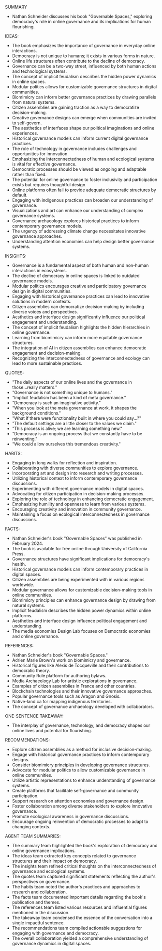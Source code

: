 SUMMARY
- Nathan Schneider discusses his book "Governable Spaces," exploring democracy's role in online governance and its implications for human flourishing.

IDEAS:
- The book emphasizes the importance of governance in everyday online interactions.
- Democracy is not unique to humans; it exists in various forms in nature.
- Online life structures often contribute to the decline of democracy.
- Governance can be a two-way street, influenced by both human actions and technological systems.
- The concept of implicit feudalism describes the hidden power dynamics in online spaces.
- Modular politics allows for customizable governance structures in digital communities.
- Biomimicry can inform better governance practices by drawing parallels from natural systems.
- Citizen assemblies are gaining traction as a way to democratize decision-making.
- Creative governance designs can emerge when communities are invited to self-govern.
- The aesthetics of interfaces shape our political imaginations and online experiences.
- Historical governance models can inform current digital governance practices.
- The role of technology in governance includes challenges and opportunities for innovation.
- Emphasizing the interconnectedness of human and ecological systems is vital for effective governance.
- Democratic processes should be viewed as ongoing and adaptable rather than fixed.
- The potential for online governance to foster inclusivity and participation exists but requires thoughtful design.
- Online platforms often fail to provide adequate democratic structures by default.
- Engaging with indigenous practices can broaden our understanding of governance.
- Visualizations and art can enhance our understanding of complex governance systems.
- Governance archaeology explores historical practices to inform contemporary governance models.
- The urgency of addressing climate change necessitates innovative governance approaches.
- Understanding attention economies can help design better governance systems.

INSIGHTS:
- Governance is a fundamental aspect of both human and non-human interactions in ecosystems.
- The decline of democracy in online spaces is linked to outdated governance models.
- Modular politics encourages creative and participatory governance design in digital communities.
- Engaging with historical governance practices can lead to innovative solutions in modern contexts.
- Citizen assemblies can democratize decision-making by including diverse voices and perspectives.
- Aesthetics and interface design significantly influence our political engagement and understanding.
- The concept of implicit feudalism highlights the hidden hierarchies in online governance.
- Learning from biomimicry can inform more equitable governance structures.
- The integration of AI in citizen assemblies can enhance democratic engagement and decision-making.
- Recognizing the interconnectedness of governance and ecology can lead to more sustainable practices.

QUOTES:
- "The daily aspects of our online lives and the governance in those...really matters."
- "Governance is not something unique to humans."
- "Implicit feudalism has been a kind of meta governance."
- "Democracy is such an imaginative activity."
- "When you look at the meta governance at work, it shapes the background conditions."
- "What if there were functionality built in where you could say...?"
- "The default settings are a little closer to the values we claim."
- "This process is alive; we are learning something new."
- "Democracy is an ongoing process that we constantly have to be reinventing."
- "We could allow ourselves this tremendous creativity."

HABITS:
- Engaging in long walks for reflection and inspiration.
- Collaborating with diverse communities to explore governance.
- Incorporating art and design into research and writing processes.
- Utilizing historical context to inform contemporary governance discussions.
- Experimenting with different governance models in digital spaces.
- Advocating for citizen participation in decision-making processes.
- Exploring the role of technology in enhancing democratic engagement.
- Emphasizing humility and openness to learn from various systems.
- Encouraging creativity and innovation in community governance.
- Maintaining a focus on ecological interconnectedness in governance discussions.

FACTS:
- Nathan Schneider's book "Governable Spaces" was published in February 2024.
- The book is available for free online through University of California Press.
- Governance structures have significant implications for democracy's health.
- Historical governance models can inform contemporary practices in digital spaces.
- Citizen assemblies are being experimented with in various regions worldwide.
- Modular governance allows for customizable decision-making tools in online communities.
- Biomimicry principles can enhance governance design by drawing from natural systems.
- Implicit feudalism describes the hidden power dynamics within online platforms.
- Aesthetics and interface design influence political engagement and understanding.
- The media economies Design Lab focuses on Democratic economies and online governance.

REFERENCES:
- Nathan Schneider's book "Governable Spaces."
- Adrien Marie Brown's work on biomimicry and governance.
- Historical figures like Alexis de Tocqueville and their contributions to democratic theory.
- Community Rule platform for authoring bylaws.
- Media Archaeology Lab for artistic explorations in governance.
- Examples of citizen assemblies in France and other countries.
- Blockchain technologies and their innovative governance approaches.
- Popular governance tools such as Aragon and Gnosis.
- Native-land.ca for mapping indigenous territories.
- The concept of governance archaeology developed with collaborators.

ONE-SENTENCE TAKEAWAY:
- The interplay of governance, technology, and democracy shapes our online lives and potential for flourishing.

RECOMMENDATIONS:
- Explore citizen assemblies as a method for inclusive decision-making.
- Engage with historical governance practices to inform contemporary designs.
- Consider biomimicry principles in developing governance structures.
- Advocate for modular politics to allow customizable governance in online communities.
- Utilize artistic representations to enhance understanding of governance systems.
- Create platforms that facilitate self-governance and community participation.
- Support research on attention economies and governance design.
- Foster collaboration among diverse stakeholders to explore innovative governance.
- Promote ecological awareness in governance discussions.
- Encourage ongoing reinvention of democratic processes to adapt to changing contexts. 

AGENT TEAM SUMMARIES:
- The summary team highlighted the book's exploration of democracy and online governance implications.
- The ideas team extracted key concepts related to governance structures and their impact on democracy.
- The insights team refined critical thoughts on the interconnectedness of governance and ecological systems.
- The quotes team captured significant statements reflecting the author's perspectives on governance.
- The habits team noted the author's practices and approaches to research and collaboration.
- The facts team documented important details regarding the book's publication and themes.
- The references team listed various resources and influential figures mentioned in the discussion.
- The takeaway team condensed the essence of the conversation into a single impactful sentence.
- The recommendations team compiled actionable suggestions for engaging with governance and democracy.
- The overall collaboration yielded a comprehensive understanding of governance dynamics in digital spaces.
